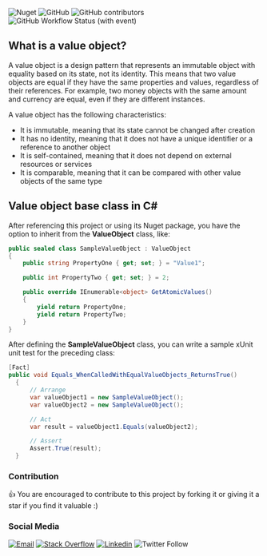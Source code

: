 ![Nuget](https://img.shields.io/nuget/v/ValueObjectCore)
![GitHub](https://img.shields.io/github/license/ipazooki/ValueObjectCore)
![GitHub contributors](https://img.shields.io/github/contributors/ipazooki/valueobjectcore)
![GitHub Workflow Status (with event)](https://img.shields.io/github/actions/workflow/status/ipazooki/ValueObjectCore/dotnet.yml)

## What is a value object?

A value object is a design pattern that represents an immutable object with equality based on its state, not its identity. This means that two value objects are equal if they have the same properties and values, regardless of their references. For example, two money objects with the same amount and currency are equal, even if they are different instances.

A value object has the following characteristics:

- It is immutable, meaning that its state cannot be changed after creation
- It has no identity, meaning that it does not have a unique identifier or a reference to another object
- It is self-contained, meaning that it does not depend on external resources or services
- It is comparable, meaning that it can be compared with other value objects of the same type

## Value object base class in C#

After referencing this project or using its Nuget package, you have the option to inherit from the **ValueObject** class, like:

```csharp
public sealed class SampleValueObject : ValueObject
{
    public string PropertyOne { get; set; } = "Value1";

    public int PropertyTwo { get; set; } = 2;

    public override IEnumerable<object> GetAtomicValues()
    {
        yield return PropertyOne;
        yield return PropertyTwo;
    }
}
```

After defining the **SampleValueObject** class, you can write a sample xUnit unit test for the preceding class:

```csharp
[Fact]
public void Equals_WhenCalledWithEqualValueObjects_ReturnsTrue()
  {
      // Arrange
      var valueObject1 = new SampleValueObject();
      var valueObject2 = new SampleValueObject();

      // Act
      var result = valueObject1.Equals(valueObject2);

      // Assert
      Assert.True(result);
  }
```

### Contribution
👍 You are encouraged to contribute to this project by forking it or giving it a star if you find it valuable :)

### Social Media

[![Email](https://img.shields.io/badge/Email-gray?logo=gmail&style=flat-square)](mailto:ipazooki@gmail.com)
[![Stack Overflow](https://img.shields.io/badge/Stackoverflow-gray?logo=stackoverflow&style=flat-square)](https://stackoverflow.com/users/1424065/mrp)
[![Linkedin](https://img.shields.io/badge/-LinkedIn-blue?style=flat-square&logo=Linkedin&logoColor=white&link=https://www.linkedin.com/in/pazooki)](https://www.linkedin.com/in/pazooki/)
![Twitter Follow](https://img.shields.io/twitter/follow/ipazooki)